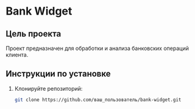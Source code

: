 # Bank Widget

## Цель проекта

Проект предназначен для обработки и анализа банковских операций клиента.

## Инструкции по установке

1. Клонируйте репозиторий:
   ```sh
   git clone https://github.com/ваш_пользователь/bank-widget.git
